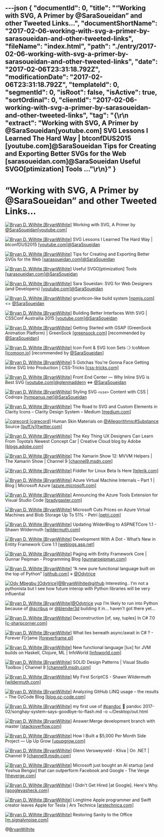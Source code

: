 ---json
{
  "documentId": 0,
  "title": "“Working with SVG, A Primer by @SaraSoueidan” and other Tweeted Links…",
  "documentShortName": "2017-02-06-working-with-svg-a-primer-by-sarasoueidan-and-other-tweeted-links",
  "fileName": "index.html",
  "path": "./entry/2017-02-06-working-with-svg-a-primer-by-sarasoueidan-and-other-tweeted-links",
  "date": "2017-02-06T23:31:18.792Z",
  "modificationDate": "2017-02-06T23:31:18.792Z",
  "templateId": 0,
  "segmentId": 0,
  "isRoot": false,
  "isActive": true,
  "sortOrdinal": 0,
  "clientId": "2017-02-06-working-with-svg-a-primer-by-sarasoueidan-and-other-tweeted-links",
  "tag": "{\r\n  \"extract\": \"Working with SVG, A Primer by @SaraSoueidan[youtube.com] SVG Lessons I Learned The Hard Way | btconfDUS2015 [youtube.com]@SaraSoueidan Tips for Creating and Exporting Better SVGs for the Web [sarasoueidan.com]@SaraSoueidan Useful SVGO[ptimization] Tools ...\"\r\n}"
}
---

# “Working with SVG, A Primer by @SaraSoueidan” and other Tweeted Links…

[<img alt="Bryan D. Wilhite [BryanWilhite]" src="https://songhay.blob.core.windows.net/shared-social-twitter/BryanWilhite.jpeg">](http://songhayblog.azurewebsites.net/ "Bryan D. Wilhite [BryanWilhite]") Working with SVG, A Primer by [@SaraSoueidan](http://twitter.com/SaraSoueidan)[[youtube.com]](https://www.youtube.com/watch?v=uKNX23lvnPo)

[<img alt="Bryan D. Wilhite [BryanWilhite]" src="https://songhay.blob.core.windows.net/shared-social-twitter/BryanWilhite.jpeg">](http://songhayblog.azurewebsites.net/ "Bryan D. Wilhite [BryanWilhite]") SVG Lessons I Learned The Hard Way | btconfDUS2015 [[youtube.com]](https://www.youtube.com/watch?v=NkLDuPf5P0A)[@SaraSoueidan](http://twitter.com/SaraSoueidan)

[<img alt="Bryan D. Wilhite [BryanWilhite]" src="https://songhay.blob.core.windows.net/shared-social-twitter/BryanWilhite.jpeg">](http://songhayblog.azurewebsites.net/ "Bryan D. Wilhite [BryanWilhite]") Tips for Creating and Exporting Better SVGs for the Web [[sarasoueidan.com]](https://sarasoueidan.com/blog/svg-tips-for-designers/)[@SaraSoueidan](http://twitter.com/SaraSoueidan)

[<img alt="Bryan D. Wilhite [BryanWilhite]" src="https://songhay.blob.core.windows.net/shared-social-twitter/BryanWilhite.jpeg">](http://songhayblog.azurewebsites.net/ "Bryan D. Wilhite [BryanWilhite]") Useful SVGO[ptimization] Tools [[sarasoueidan.com]](https://sarasoueidan.com/blog/svgo-tools/)[@SaraSoueidan](http://twitter.com/SaraSoueidan)

[<img alt="Bryan D. Wilhite [BryanWilhite]" src="https://songhay.blob.core.windows.net/shared-social-twitter/BryanWilhite.jpeg">](http://songhayblog.azurewebsites.net/ "Bryan D. Wilhite [BryanWilhite]") Sara Soueidan: SVG for Web Designers (and Developers) [[youtube.com]](https://www.youtube.com/watch?v=q4QI9iOeyPo)[@SaraSoueidan](http://twitter.com/SaraSoueidan)

[<img alt="Bryan D. Wilhite [BryanWilhite]" src="https://songhay.blob.core.windows.net/shared-social-twitter/BryanWilhite.jpeg">](http://songhayblog.azurewebsites.net/ "Bryan D. Wilhite [BryanWilhite]") grunticon-like build system [[npmjs.com]](https://www.npmjs.com/package/gulp-iconify) <= [@SaraSoueidan](http://twitter.com/SaraSoueidan)

[<img alt="Bryan D. Wilhite [BryanWilhite]" src="https://songhay.blob.core.windows.net/shared-social-twitter/BryanWilhite.jpeg">](http://songhayblog.azurewebsites.net/ "Bryan D. Wilhite [BryanWilhite]") Building Better Interfaces With SVG | CSSConf Austrailia 2015 [[youtube.com]](https://www.youtube.com/watch?v=lMFfTRiipOQ)[@SaraSoueidan](http://twitter.com/SaraSoueidan)

[<img alt="Bryan D. Wilhite [BryanWilhite]" src="https://songhay.blob.core.windows.net/shared-social-twitter/BryanWilhite.jpeg">](http://songhayblog.azurewebsites.net/ "Bryan D. Wilhite [BryanWilhite]") Getting Started with GSAP (GreenSock Animation Platform) | GreenSock [[greensock.com]](https://greensock.com/get-started-js) [recommended by [@SaraSoueidan](http://twitter.com/SaraSoueidan)]

[<img alt="Bryan D. Wilhite [BryanWilhite]" src="https://songhay.blob.core.windows.net/shared-social-twitter/BryanWilhite.jpeg">](http://songhayblog.azurewebsites.net/ "Bryan D. Wilhite [BryanWilhite]") Icon Font & SVG Icon Sets ❍ IcoMoon [[icomoon.io]](https://icomoon.io/) [recommended by [@SaraSoueidan](http://twitter.com/SaraSoueidan)]

[<img alt="Bryan D. Wilhite [BryanWilhite]" src="https://songhay.blob.core.windows.net/shared-social-twitter/BryanWilhite.jpeg">](http://songhayblog.azurewebsites.net/ "Bryan D. Wilhite [BryanWilhite]") 5 Gotchas You're Gonna Face Getting Inline SVG Into Production | CSS-Tricks [[css-tricks.com]](https://css-tricks.com/gotchas-on-getting-svg-into-production/)

[<img alt="Bryan D. Wilhite [BryanWilhite]" src="https://songhay.blob.core.windows.net/shared-social-twitter/BryanWilhite.jpeg">](http://songhayblog.azurewebsites.net/ "Bryan D. Wilhite [BryanWilhite]") Front End Center — Why Inline SVG is Best SVG [[youtube.com]](https://www.youtube.com/watch?v=af4ZQJ14yu8)[@glenmaddern](http://twitter.com/glenmaddern) <=> [@SaraSoueidan](http://twitter.com/SaraSoueidan)

[<img alt="Bryan D. Wilhite [BryanWilhite]" src="https://songhay.blob.core.windows.net/shared-social-twitter/BryanWilhite.jpeg">](http://songhayblog.azurewebsites.net/ "Bryan D. Wilhite [BryanWilhite]") Styling SVG `<use>` Content with CSS | Codrops [[tympanus.net]](http://tympanus.net/codrops/2015/07/16/styling-svg-use-content-css/)[@SaraSoueidan](http://twitter.com/SaraSoueidan)

[<img alt="Bryan D. Wilhite [BryanWilhite]" src="https://songhay.blob.core.windows.net/shared-social-twitter/BryanWilhite.jpeg">](http://songhayblog.azurewebsites.net/ "Bryan D. Wilhite [BryanWilhite]") The Road to SVG and Custom Elements in Clarity Icons – Clarity Design System – Medium [[medium.com]](https://medium.com/claritydesignsystem/the-road-to-svg-and-custom-elements-in-clarity-icons-1d691c6cc91#.loo8njjtn)

[<img alt="cgrecord [cgrecord]" src="https://songhay.blob.core.windows.net/shared-social-twitter/cgrecord.jpg">](http://www.cgrecord.net/ "cgrecord [cgrecord]") Human Skin Materials on [@Allegorithmic](http://twitter.com/Allegorithmic)[#Substance](http://twitter.com/search?q=%23Substance) Source [[buff.ly]](http://buff.ly/2khkyW3)[[twitter.com]](https://twitter.com/cgrecord/status/828465179130200066/photo/1)

[<img alt="Bryan D. Wilhite [BryanWilhite]" src="https://songhay.blob.core.windows.net/shared-social-twitter/BryanWilhite.jpeg">](http://songhayblog.azurewebsites.net/ "Bryan D. Wilhite [BryanWilhite]") The Key Thing UX Designers Can Learn From Toyota’s Newest Concept Car | Creative Cloud blog by Adobe [[blogs.adobe.com]](https://blogs.adobe.com/creativecloud/the-key-thing-ux-designers-can-learn-from-toyotas-newest-concept-car/)

[<img alt="Bryan D. Wilhite [BryanWilhite]" src="https://songhay.blob.core.windows.net/shared-social-twitter/BryanWilhite.jpeg">](http://songhayblog.azurewebsites.net/ "Bryan D. Wilhite [BryanWilhite]") The Xamarin Show 12: MVVM Helpers | The Xamarin Show | Channel 9 [[channel9.msdn.com]](https://channel9.msdn.com/Shows/XamarinShow/The-Xamarin-Show-12-MVVM-Helpers)

[<img alt="Bryan D. Wilhite [BryanWilhite]" src="https://songhay.blob.core.windows.net/shared-social-twitter/BryanWilhite.jpeg">](http://songhayblog.azurewebsites.net/ "Bryan D. Wilhite [BryanWilhite]") Fiddler for Linux Beta Is Here [[telerik.com]](http://www.telerik.com/blogs/fiddler-for-linux-beta-is-here)

[<img alt="Bryan D. Wilhite [BryanWilhite]" src="https://songhay.blob.core.windows.net/shared-social-twitter/BryanWilhite.jpeg">](http://songhayblog.azurewebsites.net/ "Bryan D. Wilhite [BryanWilhite]") Azure Virtual Machine Internals – Part 1 | Blog | Microsoft Azure [[azure.microsoft.com]](https://azure.microsoft.com/en-us/blog/azure-virtual-machine-internals-part-1/)

[<img alt="Bryan D. Wilhite [BryanWilhite]" src="https://songhay.blob.core.windows.net/shared-social-twitter/BryanWilhite.jpeg">](http://songhayblog.azurewebsites.net/ "Bryan D. Wilhite [BryanWilhite]") Announcing the Azure Tools Extension for Visual Studio Code [[bradygaster.com]](http://www.bradygaster.com/posts/announcing-azure-tools-for-visual-studio-code)

[<img alt="Bryan D. Wilhite [BryanWilhite]" src="https://songhay.blob.core.windows.net/shared-social-twitter/BryanWilhite.jpeg">](http://songhayblog.azurewebsites.net/ "Bryan D. Wilhite [BryanWilhite]") Microsoft Cuts Prices on Azure Virtual Machines and Blob Storage Up To 51% - Petri [[petri.com]](https://www.petri.com/microsoft-cuts-prices-azure-virtual-machines-blob-storage-51)

[<img alt="Bryan D. Wilhite [BryanWilhite]" src="https://songhay.blob.core.windows.net/shared-social-twitter/BryanWilhite.jpeg">](http://songhayblog.azurewebsites.net/ "Bryan D. Wilhite [BryanWilhite]") Updating WilderBlog to ASPNETCore 1.1 - Shawn Wildermuth [[wildermuth.com]](http://wildermuth.com/2017/01/11/Updating-WilderBlog-to-ASPNETCore-1-1)

[<img alt="Bryan D. Wilhite [BryanWilhite]" src="https://songhay.blob.core.windows.net/shared-social-twitter/BryanWilhite.jpeg">](http://songhayblog.azurewebsites.net/ "Bryan D. Wilhite [BryanWilhite]") Development With A Dot - What’s New in Entity Framework Core 1.1 [[weblogs.asp.net]](https://weblogs.asp.net/ricardoperes/what-s-new-in-entity-framework-core-1-1)

[<img alt="Bryan D. Wilhite [BryanWilhite]" src="https://songhay.blob.core.windows.net/shared-social-twitter/BryanWilhite.jpeg">](http://songhayblog.azurewebsites.net/ "Bryan D. Wilhite [BryanWilhite]") Paging with Entity Framework Core | Gunnar Peipman - Programming Blog [[gunnarpeipman.com]](http://gunnarpeipman.com/2017/01/ef-core-paging/)

[<img alt="Bryan D. Wilhite [BryanWilhite]" src="https://songhay.blob.core.windows.net/shared-social-twitter/BryanWilhite.jpeg">](http://songhayblog.azurewebsites.net/ "Bryan D. Wilhite [BryanWilhite]") “A new pure functional language built on the top of Python” [[github.com]](https://github.com/baruchel/lambdascript) » [@Odytrice](http://twitter.com/Odytrice)

[<img alt="Ody Mbegbu [Odytrice]" src="https://songhay.blob.core.windows.net/shared-social-twitter/Odytrice.jpg">](https://medium.com/@odytrice "Ody Mbegbu [Odytrice]")[@BryanWilhite](http://twitter.com/BryanWilhite)[@github](http://twitter.com/github) Interesting.. I'm not a pythonista but I see how future interop with Python libraries will be very influential

[<img alt="Bryan D. Wilhite [BryanWilhite]" src="https://songhay.blob.core.windows.net/shared-social-twitter/BryanWilhite.jpeg">](http://songhayblog.azurewebsites.net/ "Bryan D. Wilhite [BryanWilhite]")[@Odytrice](http://twitter.com/Odytrice) yup I’m likely to run into Python because of [@scribus](http://twitter.com/scribus) or [@blender3d](http://twitter.com/blender3d) building it in… haven’t got there yet…

[<img alt="Bryan D. Wilhite [BryanWilhite]" src="https://songhay.blob.core.windows.net/shared-social-twitter/BryanWilhite.jpeg">](http://songhayblog.azurewebsites.net/ "Bryan D. Wilhite [BryanWilhite]") Deconstruction [of, say, tuples] In C# 7.0 [[c-sharpcorner.com]](http://www.c-sharpcorner.com/article/deconstruction-in-c-sharp-7-0/)

[<img alt="Bryan D. Wilhite [BryanWilhite]" src="https://songhay.blob.core.windows.net/shared-social-twitter/BryanWilhite.jpeg">](http://songhayblog.azurewebsites.net/ "Bryan D. Wilhite [BryanWilhite]") What lies beneath async/await in C# ? - Forever F[r]ame [[foreverframe.pl]](http://foreverframe.pl/what-lies-beneath-asyncawait-in-c/)

[<img alt="Bryan D. Wilhite [BryanWilhite]" src="https://songhay.blob.core.windows.net/shared-social-twitter/BryanWilhite.jpeg">](http://songhayblog.azurewebsites.net/ "Bryan D. Wilhite [BryanWilhite]") New functional language [lux] for JVM builds on Haskell, Clojure, ML | InfoWorld [[infoworld.com]](http://www.infoworld.com/article/3155704/java/new-functional-language-for-jvm-builds-on-haskell-clojure-ml.html)

[<img alt="Bryan D. Wilhite [BryanWilhite]" src="https://songhay.blob.core.windows.net/shared-social-twitter/BryanWilhite.jpeg">](http://songhayblog.azurewebsites.net/ "Bryan D. Wilhite [BryanWilhite]") SOLID Design Patterns | Visual Studio Toolbox | Channel 9 [[channel9.msdn.com]](https://channel9.msdn.com/Shows/Visual-Studio-Toolbox/SOLID-Design-Patterns)

[<img alt="Bryan D. Wilhite [BryanWilhite]" src="https://songhay.blob.core.windows.net/shared-social-twitter/BryanWilhite.jpeg">](http://songhayblog.azurewebsites.net/ "Bryan D. Wilhite [BryanWilhite]") My First ScriptCS - Shawn Wildermuth [[wildermuth.com]](http://wildermuth.com/2017/01/10/My-First-ScriptCS)

[<img alt="Bryan D. Wilhite [BryanWilhite]" src="https://songhay.blob.core.windows.net/shared-social-twitter/BryanWilhite.jpeg">](http://songhayblog.azurewebsites.net/ "Bryan D. Wilhite [BryanWilhite]") Analyzing GitHub LINQ usage – the results – The OzCode Blog [[blog.oz-code.com]](https://blog.oz-code.com/analyzing-github-linq-usage-the-results/)

[<img alt="Bryan D. Wilhite [BryanWilhite]" src="https://songhay.blob.core.windows.net/shared-social-twitter/BryanWilhite.jpeg">](http://songhayblog.azurewebsites.net/ "Bryan D. Wilhite [BryanWilhite]") my first use of [#pandoc](http://twitter.com/search?q=%23pandoc) 🤠 pandoc 2017-02/songhay-system-says-goodbye-to-flash.md -o ~/Desktop/out.html

[<img alt="Bryan D. Wilhite [BryanWilhite]" src="https://songhay.blob.core.windows.net/shared-social-twitter/BryanWilhite.jpeg">](http://songhayblog.azurewebsites.net/ "Bryan D. Wilhite [BryanWilhite]") Answer:Merge development branch with master [[stackoverflow.com]](http://stackoverflow.com/a/14168817/22944?stw=2)

[<img alt="Bryan D. Wilhite [BryanWilhite]" src="https://songhay.blob.core.windows.net/shared-social-twitter/BryanWilhite.jpeg">](http://songhayblog.azurewebsites.net/ "Bryan D. Wilhite [BryanWilhite]") How I Built a $5,000 Per Month Side Project — Up Up Grow [[upupgrow.com]](https://www.upupgrow.com/blog/2017/1/9/how-i-built-a-5000-per-month-side-project)

[<img alt="Bryan D. Wilhite [BryanWilhite]" src="https://songhay.blob.core.windows.net/shared-social-twitter/BryanWilhite.jpeg">](http://songhayblog.azurewebsites.net/ "Bryan D. Wilhite [BryanWilhite]") Glenn Versweyveld - Kliva | On .NET | Channel 9 [[channel9.msdn.com]](https://channel9.msdn.com/Shows/On-NET/Glenn-Versweyveld-Kliva)

[<img alt="Bryan D. Wilhite [BryanWilhite]" src="https://songhay.blob.core.windows.net/shared-social-twitter/BryanWilhite.jpeg">](http://songhayblog.azurewebsites.net/ "Bryan D. Wilhite [BryanWilhite]") Microsoft just bought an AI startup [and Yoshua Bengio] that can outperform Facebook and Google - The Verge [[theverge.com]](http://www.theverge.com/2017/1/13/14266398/microsoft-acquires-maluuba-ai-deep-learning-yoshua-bengio)

[<img alt="Bryan D. Wilhite [BryanWilhite]" src="https://songhay.blob.core.windows.net/shared-social-twitter/BryanWilhite.jpeg">](http://songhayblog.azurewebsites.net/ "Bryan D. Wilhite [BryanWilhite]") I Didn't Get Hired [at Google]. Here's Why. [[googleyasheck.com]](https://googleyasheck.com/i-didnt-get-hired-heres-why/)

[<img alt="Bryan D. Wilhite [BryanWilhite]" src="https://songhay.blob.core.windows.net/shared-social-twitter/BryanWilhite.jpeg">](http://songhayblog.azurewebsites.net/ "Bryan D. Wilhite [BryanWilhite]") Longtime Apple programmer and Swift creator leaves Apple for Tesla | Ars Technica [[arstechnica.com]](http://arstechnica.com/apple/2017/01/longtime-apple-programmer-and-swift-creator-leaves-apple-for-tesla/)

[<img alt="Bryan D. Wilhite [BryanWilhite]" src="https://songhay.blob.core.windows.net/shared-social-twitter/BryanWilhite.jpeg">](http://songhayblog.azurewebsites.net/ "Bryan D. Wilhite [BryanWilhite]") Restoring Sanity to the Office [[m.signalvnoise.com]](https://m.signalvnoise.com/restoring-sanity-to-the-office-d9d35dd8689e#.853ybcyml)

@[BryanWilhite](https://twitter.com/BryanWilhite)
